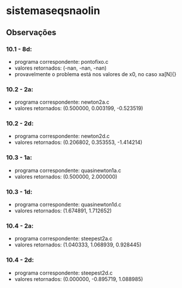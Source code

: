 # sistemaseqsnaolin

## Observações

 ### 10.1 - 8d:
 
 * programa correspondente: pontofixo.c
 * valores retornados: (-nan, -nan, -nan)
 * provavelmente o problema está nos valores de x0, no caso xa[N]{}

### 10.2 - 2a:

* programa correspondente: newton2a.c
* valores retornados: (0.500000, 0.003199, -0.523519)

### 10.2 - 2d:

* programa correspondente: newton2d.c
* valores retornados: (0.206802, 0.353553, -1.414214)

### 10.3 - 1a:

* programa correspondente: quasinewton1a.c
* valores retornados: (0.500000, 	2.000000)

### 10.3 - 1d:

* programa correspondente: quasinewton1d.c
* valores retornados: (1.674891, 	1.712652)

### 10.4 - 2a:

* programa correspondente: steepest2a.c
* valores retornados: (1.040333, 	1.068939, 	0.928445)

### 10.4 - 2d:

* programa correspondente: steepest2d.c
* valores retornados: (0.000000, 	-0.895719, 	1.088985) 
